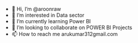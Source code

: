 - 👋 Hi, I’m @aroonraw
- 👀 I’m interested in Data sector
- 🌱 I’m currently learning Power BI
- 💞️ I’m looking to collaborate on POWER BI Projects
- 📫 How to reach me arukumar312gmail.com

<!---
Welcome to my Power BI developer profile! I'm passionate about transforming data into actionable insights through compelling visualizations and analytics. With a background in [mention any relevant fields like business intelligence, data analysis, etc.], I bring a unique blend of skills to the world of Power BI development.

--->

